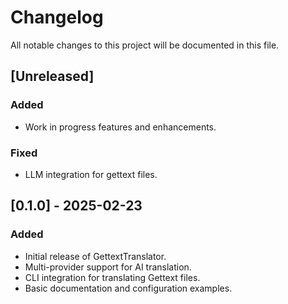 # Changelog

All notable changes to this project will be documented in this file.

## [Unreleased]
### Added
- Work in progress features and enhancements.

### Fixed
- LLM integration for gettext files.

## [0.1.0] - 2025-02-23
### Added
- Initial release of GettextTranslator.
- Multi-provider support for AI translation.
- CLI integration for translating Gettext files.
- Basic documentation and configuration examples.
